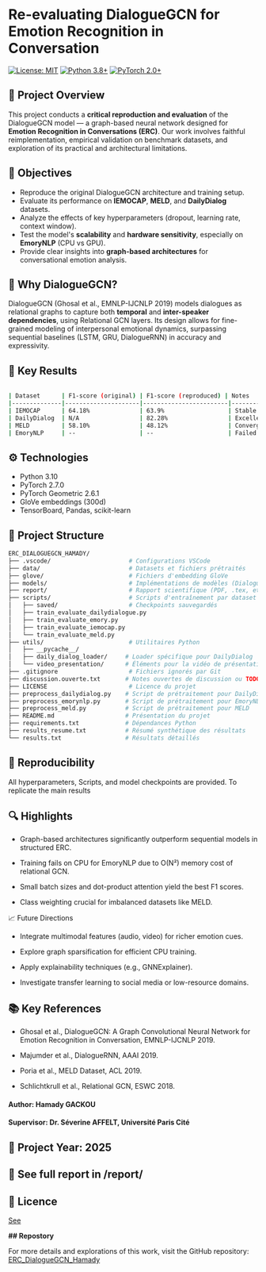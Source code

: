 # Re-evaluating DialogueGCN for Emotion Recognition in Conversation


[![License: MIT](https://img.shields.io/badge/License-MIT-yellow.svg)](https://opensource.org/licenses/MIT)
[![Python 3.8+](https://img.shields.io/badge/python-3.8+-blue.svg)](https://www.python.org/downloads/)
[![PyTorch 2.0+](https://img.shields.io/badge/PyTorch-2.0+-red.svg)](https://pytorch.org/)

## 📘 Project Overview

This project conducts a **critical reproduction and evaluation** of the DialogueGCN model — a graph-based neural network designed for **Emotion Recognition in Conversations (ERC)**. Our work involves faithful reimplementation, empirical validation on benchmark datasets, and exploration of its practical and architectural limitations.

## 🎯 Objectives

- Reproduce the original DialogueGCN architecture and training setup.
- Evaluate its performance on **IEMOCAP**, **MELD**, and **DailyDialog** datasets.
- Analyze the effects of key hyperparameters (dropout, learning rate, context window).
- Test the model's **scalability** and **hardware sensitivity**, especially on **EmoryNLP** (CPU vs GPU).
- Provide clear insights into **graph-based architectures** for conversational emotion analysis.

## 🧠 Why DialogueGCN?

DialogueGCN (Ghosal et al., EMNLP-IJCNLP 2019) models dialogues as relational graphs to capture both **temporal** and **inter-speaker dependencies**, using Relational GCN layers. Its design allows for fine-grained modeling of interpersonal emotional dynamics, surpassing sequential baselines (LSTM, GRU, DialogueRNN) in accuracy and expressivity.

## 🔬 Key Results

```bash

| Dataset      | F1-score (original) | F1-score (reproduced) | Notes                                           |
|--------------|---------------------|------------------------|------------------------------------------------|
| IEMOCAP      | 64.18%              | 63.9%                  | Stable with weighted loss + dropout            |
| DailyDialog  | N/A                 | 82.28%                 | Excellent generalization, clean structure      |
| MELD         | 58.10%              | 48.12%                 | Convergence issues, unbalanced label problem   |
| EmoryNLP     | --                  | --                     | Failed training on CPU (memory bottleneck)     |
```
## ⚙️ Technologies

- Python 3.10
- PyTorch 2.7.0
- PyTorch Geometric 2.6.1
- GloVe embeddings (300d)
- TensorBoard, Pandas, scikit-learn

## 📂 Project Structure
```bash
ERC_DIALOGUEGCN_HAMADY/
├── .vscode/                      # Configurations VSCode
├── data/                         # Datasets et fichiers prétraités
├── glove/                        # Fichiers d'embedding GloVe
├── models/                       # Implémentations de modèles (DialogueGCN, etc.)
├── report/                       # Rapport scientifique (PDF, .tex, etc.)
├── scripts/                      # Scripts d'entraînement par dataset
│   ├── saved/                    # Checkpoints sauvegardés
│   ├── train_evaluate_dailydialogue.py
│   ├── train_evaluate_emory.py
│   ├── train_evaluate_iemocap.py
│   └── train_evaluate_meld.py
├── utils/                        # Utilitaires Python
│   ├── __pycache__/
│   ├── daily_dialog_loader/     # Loader spécifique pour DailyDialog
│   └── video_presentation/      # Éléments pour la vidéo de présentation
├── .gitignore                    # Fichiers ignorés par Git
├── discussion.ouverte.txt       # Notes ouvertes de discussion ou TODO
├── LICENSE                       # Licence du projet
├── preprocess_dailydialog.py    # Script de prétraitement pour DailyDialog
├── preprocess_emorynlp.py       # Script de prétraitement pour EmoryNLP
├── preprocess_meld.py           # Script de prétraitement pour MELD
├── README.md                    # Présentation du projet
├── requirements.txt             # Dépendances Python
├── results_resume.txt           # Résumé synthétique des résultats
└── results.txt                  # Résultats détaillés


```

## 🧪 Reproducibility

All hyperparameters, Scripts, and model checkpoints are provided. To replicate the main results

## 🔍 Highlights
- Graph-based architectures significantly outperform sequential models in structured ERC.

- Training fails on CPU for EmoryNLP due to O(N²) memory cost of relational GCN.

- Small batch sizes and dot-product attention yield the best F1 scores.

- Class weighting crucial for imbalanced datasets like MELD.

📈 Future Directions
- Integrate multimodal features (audio, video) for richer emotion cues.

- Explore graph sparsification for efficient CPU training.

- Apply explainability techniques (e.g., GNNExplainer).

- Investigate transfer learning to social media or low-resource domains.

## 📚 Key References 
- Ghosal et al., DialogueGCN: A Graph Convolutional Neural Network for Emotion Recognition in Conversation, EMNLP-IJCNLP 2019.

- Majumder et al., DialogueRNN, AAAI 2019.

- Poria et al., MELD Dataset, ACL 2019.

- Schlichtkrull et al., Relational GCN, ESWC 2018.

#### Author: Hamady GACKOU
#### Supervisor: Dr. Séverine AFFELT, Université Paris Cité
## 📅 Project Year: 2025
## 📄 See full report in /report/







## 📄 Licence
[See](LICENSE)

**## Repostory**

For more details and explorations of this work, visit the GitHub repository: [ERC_DialogueGCN_Hamady](https://github.com/gackouhamady/ERC_DialogueGCN_Hamady)

